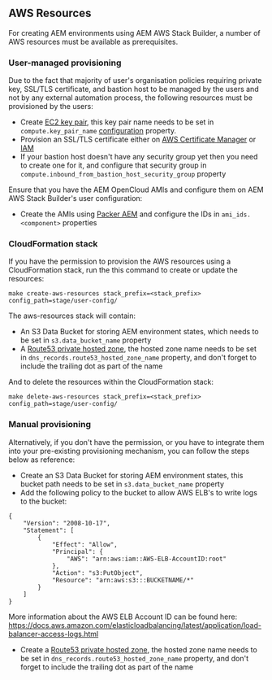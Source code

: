 AWS Resources
-------------

For creating AEM environments using AEM AWS Stack Builder, a number of AWS resources must be available as prerequisites.

### User-managed provisioning

Due to the fact that majority of user's organisation policies requiring private key, SSL/TLS certificate, and bastion host to be managed by the users and not by any external automation process, the following resources must be provisioned by the users:

- Create [EC2 key pair](http://docs.aws.amazon.com/AWSEC2/latest/UserGuide/ec2-key-pairs.html), this key pair name needs to be set in `compute.key_pair_name` [configuration](https://github.com/shinesolutions/aem-aws-stack-builder/blob/master/docs/configuration.md) property.
- Provision an SSL/TLS certificate either on [AWS Certificate Manager](https://aws.amazon.com/certificate-manager/getting-started/) or [IAM](https://docs.aws.amazon.com/cli/latest/reference/iam/upload-server-certificate.html)
- If your bastion host doesn't have any security group yet then you need to create one for it, and configure that security group in `compute.inbound_from_bastion_host_security_group` property

Ensure that you have the AEM OpenCloud AMIs and configure them on AEM AWS Stack Builder's user configuration:

- Create the AMIs using [Packer AEM](https://github.com/shinesolutions/packer-aem/) and configure the IDs in `ami_ids.<component>` properties

### CloudFormation stack

If you have the permission to provision the AWS resources using a CloudFormation stack, run the this command to create or update the resources:

    make create-aws-resources stack_prefix=<stack_prefix> config_path=stage/user-config/

The aws-resources stack will contain:

- An S3 Data Bucket for storing AEM environment states, which needs to be set in `s3.data_bucket_name` property
- A [Route53 private hosted zone](https://docs.aws.amazon.com/Route53/latest/DeveloperGuide/hosted-zone-private-creating.html), the hosted zone name needs to be set in `dns_records.route53_hosted_zone_name` property, and don't forget to include the trailing dot as part of the name

And to delete the resources within the CloudFormation stack:

    make delete-aws-resources stack_prefix=<stack_prefix> config_path=stage/user-config/

### Manual provisioning

Alternatively, if you don't have the permission, or you have to integrate them into your pre-existing provisioning mechanism, you can follow the steps below as reference:

- Create an S3 Data Bucket for storing AEM environment states, this bucket path needs to be set in `s3.data_bucket_name` property
- Add the following policy to the bucket to allow AWS ELB's to write logs to the bucket:
```
{
    "Version": "2008-10-17",
    "Statement": [
        {
            "Effect": "Allow",
            "Principal": {
                "AWS": "arn:aws:iam::AWS-ELB-AccountID:root"
            },
            "Action": "s3:PutObject",
            "Resource": "arn:aws:s3:::BUCKETNAME/*"
        }
    ]
}
```
More information about the AWS ELB Account ID can be found here: https://docs.aws.amazon.com/elasticloadbalancing/latest/application/load-balancer-access-logs.html
- Create a [Route53 private hosted zone](https://docs.aws.amazon.com/Route53/latest/DeveloperGuide/hosted-zone-private-creating.html), the hosted zone name needs to be set in `dns_records.route53_hosted_zone_name` property, and don't forget to include the trailing dot as part of the name
